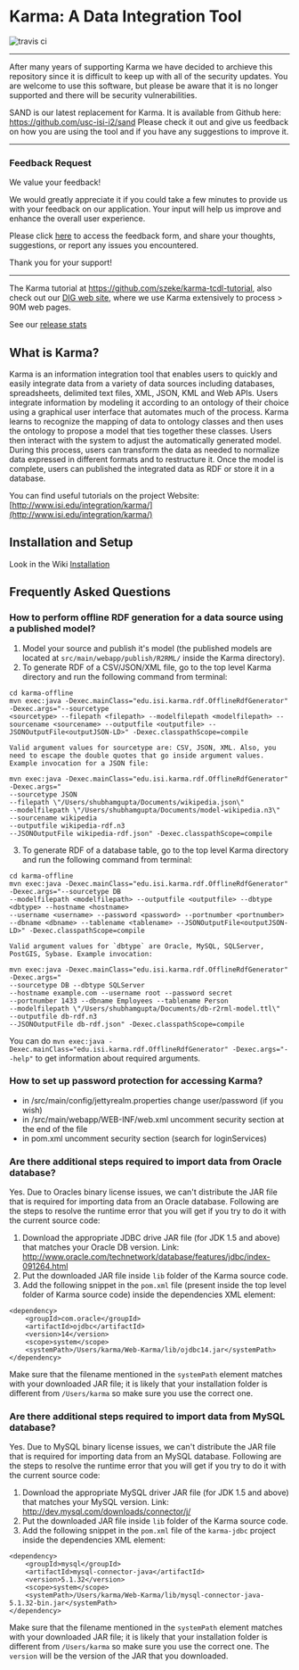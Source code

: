 # Karma: A Data Integration Tool

![travis ci](https://travis-ci.org/usc-isi-i2/Web-Karma.svg?branch=master)

---
After many years of supporting Karma we have decided to archieve this repository since it is difficult to keep up with all of the security updates.  You are welcome to use this software, but please be aware that it is no longer supported and there will be security vulnerabilities.  

SAND is our latest replacement for Karma.  It is available from Github here: https://github.com/usc-isi-i2/sand
Please check it out and give us feedback on how you are using the tool and if you have any suggestions to improve it.

---

### Feedback Request

We value your feedback!

We would greatly appreciate it if you could take a few minutes to provide us with your feedback on our application. Your input will help us improve and enhance the overall user experience.

Please click [here](https://forms.gle/jnHV9Lz3YHdssYgR7) to access the feedback form, and share your thoughts, suggestions, or report any issues you encountered.

Thank you for your support!

---

The Karma tutorial at https://github.com/szeke/karma-tcdl-tutorial, also check out our [DIG web site](http://usc-isi-i2.github.io/dig/), where we use Karma extensively to process > 90M web pages.

See our [release stats](http://www.somsubhra.com/github-release-stats/?username=usc-isi-i2&repository=Web-Karma)

## What is Karma?

Karma is an information integration tool that enables users to quickly and easily integrate data from a variety of data sources including databases, spreadsheets, delimited text files, XML, JSON, KML and Web APIs. Users integrate information by modeling it according to an ontology of their choice using a graphical user interface that automates much of the process. Karma learns to recognize the mapping of data to ontology classes and then uses the ontology to propose a model that ties together these classes. Users then interact with the system to adjust the automatically generated model. During this process, users can transform the data as needed to normalize data expressed in different formats and to restructure it. Once the model is complete, users can published the integrated data as RDF or store it in a database.

You can find useful tutorials on the project Website: [http://www.isi.edu/integration/karma/](http://www.isi.edu/integration/karma/)

## Installation and Setup

Look in the Wiki [Installation](https://github.com/InformationIntegrationGroup/Web-Karma/wiki/Installation)

## Frequently Asked Questions

### How to perform offline RDF generation for a data source using a published model?

1. Model your source and publish it's model (the published models are located at `src/main/webapp/publish/R2RML/` inside the Karma directory).
2. To generate RDF of a CSV/JSON/XML file, go to the top level Karma directory and run the following command from terminal:

```
cd karma-offline
mvn exec:java -Dexec.mainClass="edu.isi.karma.rdf.OfflineRdfGenerator" -Dexec.args="--sourcetype
<sourcetype> --filepath <filepath> --modelfilepath <modelfilepath> --sourcename <sourcename> --outputfile <outputfile> --JSONOutputFile<outputJSON-LD>" -Dexec.classpathScope=compile
```

    Valid argument values for sourcetype are: CSV, JSON, XML. Also, you need to escape the double quotes that go inside argument values. Example invocation for a JSON file:

```
mvn exec:java -Dexec.mainClass="edu.isi.karma.rdf.OfflineRdfGenerator" -Dexec.args="
--sourcetype JSON
--filepath \"/Users/shubhamgupta/Documents/wikipedia.json\"
--modelfilepath \"/Users/shubhamgupta/Documents/model-wikipedia.n3\"
--sourcename wikipedia
--outputfile wikipedia-rdf.n3
--JSONOutputFile wikipedia-rdf.json" -Dexec.classpathScope=compile
```

3. To generate RDF of a database table, go to the top level Karma directory and run the following command from terminal:

```
cd karma-offline
mvn exec:java -Dexec.mainClass="edu.isi.karma.rdf.OfflineRdfGenerator" -Dexec.args="--sourcetype DB
--modelfilepath <modelfilepath> --outputfile <outputfile> --dbtype <dbtype> --hostname <hostname>
--username <username> --password <password> --portnumber <portnumber> --dbname <dbname> --tablename <tablename> --JSONOutputFile<outputJSON-LD>" -Dexec.classpathScope=compile
```

    Valid argument values for `dbtype` are Oracle, MySQL, SQLServer, PostGIS, Sybase. Example invocation:

```
mvn exec:java -Dexec.mainClass="edu.isi.karma.rdf.OfflineRdfGenerator" -Dexec.args="
--sourcetype DB --dbtype SQLServer
--hostname example.com --username root --password secret
--portnumber 1433 --dbname Employees --tablename Person
--modelfilepath \"/Users/shubhamgupta/Documents/db-r2rml-model.ttl\"
--outputfile db-rdf.n3
--JSONOutputFile db-rdf.json" -Dexec.classpathScope=compile
```

You can do `mvn exec:java -Dexec.mainClass="edu.isi.karma.rdf.OfflineRdfGenerator" -Dexec.args="--help"` to get information about required arguments.

### How to set up password protection for accessing Karma?

- in /src/main/config/jettyrealm.properties change user/password (if you wish)
- in /src/main/webapp/WEB-INF/web.xml uncomment security section at the end of the file
- in pom.xml uncomment security section (search for loginServices)

### Are there additional steps required to import data from Oracle database?

Yes. Due to Oracles binary license issues, we can't distribute the JAR file that is required for importing data from an Oracle database. Following are the steps to resolve the runtime error that you will get if you try to do it with the current source code:

1. Download the appropriate JDBC drive JAR file (for JDK 1.5 and above) that matches your Oracle DB version. Link: http://www.oracle.com/technetwork/database/features/jdbc/index-091264.html
2. Put the downloaded JAR file inside `lib` folder of the Karma source code.
3. Add the following snippet in the `pom.xml` file (present inside the top level folder of Karma source code) inside the dependencies XML element:

```
<dependency>
    <groupId>com.oracle</groupId>
    <artifactId>ojdbc</artifactId>
    <version>14</version>
    <scope>system</scope>
    <systemPath>/Users/karma/Web-Karma/lib/ojdbc14.jar</systemPath>
</dependency>
```

Make sure that the filename mentioned in the `systemPath` element matches with your downloaded JAR file; it is likely that your installation folder is different from `/Users/karma` so make sure you use the correct one.

### Are there additional steps required to import data from MySQL database?

Yes. Due to MySQL binary license issues, we can't distribute the JAR file that is required for importing data from an MySQL database. Following are the steps to resolve the runtime error that you will get if you try to do it with the current source code:

1. Download the appropriate MySQL driver JAR file (for JDK 1.5 and above) that matches your MySQL version. Link: http://dev.mysql.com/downloads/connector/j/
2. Put the downloaded JAR file inside `lib` folder of the Karma source code.
3. Add the following snippet in the `pom.xml` file of the `karma-jdbc` project inside the dependencies XML element:

```
<dependency>
    <groupId>mysql</groupId>
    <artifactId>mysql-connector-java</artifactId>
    <version>5.1.32</version>
    <scope>system</scope>
    <systemPath>/Users/karma/Web-Karma/lib/mysql-connector-java-5.1.32-bin.jar</systemPath>
</dependency>
```

Make sure that the filename mentioned in the `systemPath` element matches with your downloaded JAR file; it is likely that your installation folder is different from `/Users/karma` so make sure you use the correct one. The `version` will be the version of the JAR that you downloaded.
